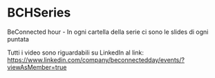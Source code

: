 # BCHSeries
BeConnected hour - In ogni cartella della serie ci sono le slides di ogni puntata

Tutti i video sono riguardabili su LinkedIn al link: https://www.linkedin.com/company/beconnectedday/events/?viewAsMember=true

